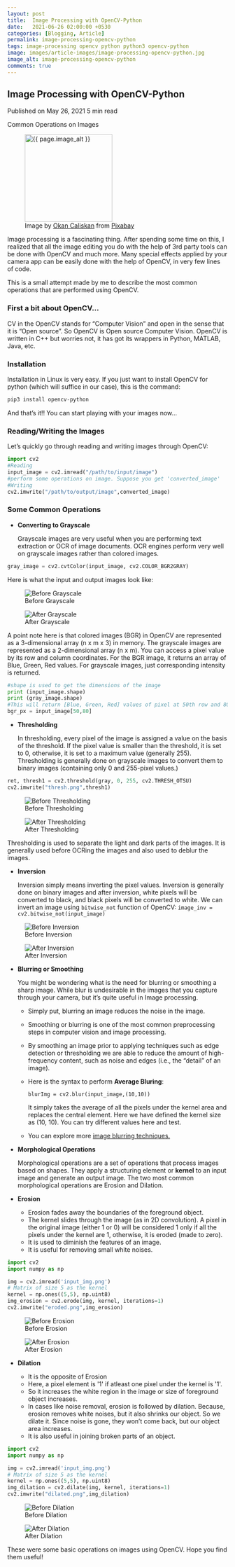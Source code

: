 ```yaml
---
layout: post
title:  Image Processing with OpenCV-Python
date:   2021-06-26 02:00:00 +0530
categories: [Blogging, Article]
permalink: image-processing-opencv-python
tags: image-processing opencv python python3 opencv-python
image: images/article-images/image-processing-opencv-python.jpg
image_alt: image-processing-opencv-python
comments: true
---
```


## Image Processing with OpenCV-Python
<div class="article-info muted-text">
    <span class="published-on">Published on May 26, 2021</span>
    <span class="duration"><i class="icon-clock"></i> 5 min read</span>
</div>

Common Operations on Images

<figure>
	<img class="article-image" src="{{ page.image }}" alt="{{ page.image_alt }}" width="200">
	<figcaption class="article-image-caption">Image by <a href="https://pixabay.com/users/activedia-665768/?utm_source=link-attribution&amp;utm_medium=referral&amp;utm_campaign=image&amp;utm_content=4846063">Okan Caliskan</a> from <a href="https://pixabay.com/?utm_source=link-attribution&amp;utm_medium=referral&amp;utm_campaign=image&amp;utm_content=4846063">Pixabay</a></figcaption>
</figure>


Image processing is a fascinating thing. After spending some time on this, I realized that all the image editing you do with the help of 3rd party tools can be done with OpenCV and much more. Many special effects applied by your camera app can be easily done with the help of OpenCV, in very few lines of code.

This is a small attempt made by me to describe the most common operations that are performed using OpenCV.

<!--more-->

### First a bit about OpenCV…

CV in the OpenCV stands for “Computer Vision” and open in the sense that it is “Open source”. So OpenCV is Open source Computer Vision. OpenCV is written in C++ but worries not, it has got its wrappers in Python, MATLAB, Java, etc.

### Installation

Installation in Linux is very easy. If you just want to install OpenCV for python (which will suffice in our case), this is the command:

```python
pip3 install opencv-python
```

And that’s it!! You can start playing with your images now…

### Reading/Writing the Images

Let’s quickly go through reading and writing images through OpenCV:

```python
import cv2
#Reading
input_image = cv2.imread("/path/to/input/image")
#perform some operations on image. Suppose you get 'converted_image'
#Writing
cv2.imwrite("/path/to/output/image",converted_image)
```

### Some Common Operations

- **Converting to Grayscale**
	
	Grayscale images are very useful when you are performing text extraction or OCR of image documents. OCR engines perform very well on grayscale images rather than colored images.

```python
gray_image = cv2.cvtColor(input_image, cv2.COLOR_BGR2GRAY)
```

Here is what the input and output images look like:

<figure>
	<img class="article-image-2" src="images/article-images/grayscale_before.png" alt="Before Grayscale">
	<figcaption class="article-image-caption">Before Grayscale</figcaption>
</figure>
<figure>
	<img class="article-image-2" src="images/article-images/grayscale_after.png" alt="After Grayscale">
	<figcaption class="article-image-caption">After Grayscale</figcaption>
</figure>

A point note here is that colored images (BGR) in OpenCV are represented as a 3-dimensional array (n x m x 3) in memory. The grayscale images are represented as a 2-dimensional array (n x m). 
You can access a pixel value by its row and column coordinates. For the BGR image, it returns an array of Blue, Green, Red values. For grayscale images, just corresponding intensity is returned.

```python
#shape is used to get the dimensions of the image
print (input_image.shape)
print (gray_image.shape)
#This will return [Blue, Green, Red] values of pixel at 50th row and 80th column
bgr_px = input_image[50,80]
```

- **Thresholding**

  In thresholding, every pixel of the image is assigned a value on the basis of the threshold. If the pixel value is smaller than the threshold, it is set to 0, otherwise, it is set to a maximum value (generally 255).
  Thresholding is generally done on grayscale images to convert them to binary images (containing only 0 and 255-pixel values.)

```python
ret, thresh1 = cv2.threshold(gray, 0, 255, cv2.THRESH_OTSU)
cv2.imwrite("thresh.png",thresh1)
```

<figure>
	<img class="article-image-2" src="images/article-images/thresholding_before.png" alt="Before Thresholding">
	<figcaption class="article-image-caption">Before Thresholding</figcaption>
</figure>
<figure>
	<img class="article-image-2" src="images/article-images/thresholding_after.png" alt="After Thresholding">
	<figcaption class="article-image-caption">After Thresholding</figcaption>
</figure>

Thresholding is used to separate the light and dark parts of the images. It is generally used before OCRing the images and also used to deblur the images.

- **Inversion**

  Inversion simply means inverting the pixel values. Inversion is generally done on binary images and after inversion, white pixels will be converted to black, and black pixels will be converted to white.
  We can invert an image using `bitwise_not` function of OpenCV: 
  `image_inv = cv2.bitwise_not(input_image)`

<figure>
	<img class="article-image-2" src="images/article-images/inversion_before.png" alt="Before Inversion">
	<figcaption class="article-image-caption">Before Inversion</figcaption>
</figure>
<figure>
	<img class="article-image-2" src="images/article-images/inversion_after.png" alt="After Inversion">
	<figcaption class="article-image-caption">After Inversion</figcaption>
</figure>

- **Blurring or Smoothing** 
	
	You might be wondering what is the need for blurring or smoothing a sharp image. While blur is undesirable in the images that you capture through your camera, but it’s quite useful in Image processing. 
	- Simply put, blurring an image reduces the noise in the image. 
	- Smoothing or blurring is one of the most common preprocessing steps in computer vision and image processing.
	- By smoothing an image prior to applying techniques such as edge detection or thresholding we are able to reduce the amount of high-frequency content, such as noise and edges (i.e., the “detail” of an image).
	- Here is the syntax to perform **Average Bluring**:

	  `blurImg = cv2.blur(input_image,(10,10))` 

	  It simply takes the average of all the pixels under the kernel area and replaces the central element. Here we have defined the kernel size as (10, 10). You can try different values here and test. 
	- You can explore more [image blurring techniques.](https://medium.com/r?url=https%3A%2F%2Fdocs.opencv.org%2Fmaster%2Fd4%2Fd13%2Ftutorial_py_filtering.html)

- **Morphological Operations**

  Morphological operations are a set of operations that process images based on shapes. They apply a structuring element or **kernel** to an input image and generate an output image. The two most common morphological operations are Erosion and Dilation.

- **Erosion**
  - Erosion  fades away the boundaries of the foreground object. 
  - The kernel slides through the image (as in 2D convolution). A pixel in the original image (either 1 or 0) will be considered 1 only if all the pixels under the kernel are 1, otherwise, it is eroded (made to zero).
  - It is used to diminish the features of an image.
  - It is useful for removing small white noises.

```python
import cv2
import numpy as np

img = cv2.imread('input_img.png')
# Matrix of size 5 as the kernel
kernel = np.ones((5,5), np.uint8) 
img_erosion = cv2.erode(img, kernel, iterations=1)
cv2.imwrite("eroded.png",img_erosion)
```

<figure>
	<img class="article-image-2" src="images/article-images/erosion_before.png" alt="Before Erosion">
	<figcaption class="article-image-caption">Before Erosion</figcaption>
</figure>
<figure>
	<img class="article-image-2" src="images/article-images/erosion_after.png" alt="After Erosion">
	<figcaption class="article-image-caption">After Erosion</figcaption>
</figure>

- **Dilation**

  - It is the opposite of Erosion
  - Here, a pixel element is '1' if atleast one pixel under the kernel is '1'.
  - So it increases the white region in the image or size of foreground object increases.
  - In cases like noise removal, erosion is followed by dilation. Because, erosion removes white noises, but it also shrinks our object. So we dilate it. Since noise is gone, they won’t come back, but our object area increases.
  - It is also useful in joining broken parts of an object.

```python
import cv2
import numpy as np

img = cv2.imread('input_img.png')
# Matrix of size 5 as the kernel
kernel = np.ones((5,5), np.uint8) 
img_dilation = cv2.dilate(img, kernel, iterations=1)
cv2.imwrite("dilated.png",img_dilation)
```

<figure>
	<img class="article-image-2" src="images/article-images/dilation_before.png" alt="Before Dilation">
	<figcaption class="article-image-caption">Before Dilation</figcaption>
</figure>
<figure>
	<img class="article-image-2" src="images/article-images/dilation_after.png" alt="After Dilation">
	<figcaption class="article-image-caption">After Dilation</figcaption>
</figure>


These were some basic operations on images using OpenCV. Hope you find them useful!
